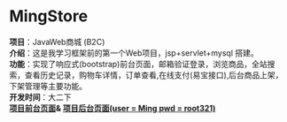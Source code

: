 ﻿# MingStore
<strong>项目</strong>：JavaWeb商城 (B2C)<br>
<strong>介绍</strong>：这是我学习框架前的第一个Web项目，jsp+servlet+mysql 搭建。<br>
<strong>功能</strong>：实现了响应式(bootstrap)前台页面，邮箱验证登录，浏览商品，全站搜索，查看历史记录，购物车详情，订单查看,在线支付(易宝接口),后台商品上架，下架管理等主要功能。<br>
 <strong>开发时间</strong>：大二下 <br>
 <strong><a href = "http://118.89.50.153:8080/MingStore">项目前台页面</a>&
 <a href = "http://118.89.50.153:8080/MingStore/admin/index.jsp">项目后台页面(user = Ming pwd = root321)</a>
</strong>
